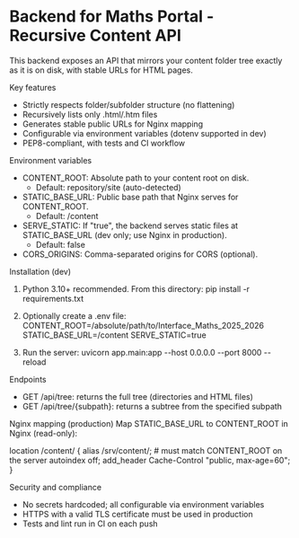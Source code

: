 # Backend for Maths Portal - Recursive Content API

This backend exposes an API that mirrors your content folder tree exactly as it is on disk, with stable URLs for HTML pages.

Key features

- Strictly respects folder/subfolder structure (no flattening)
- Recursively lists only .html/.htm files
- Generates stable public URLs for Nginx mapping
- Configurable via environment variables (dotenv supported in dev)
- PEP8-compliant, with tests and CI workflow

Environment variables

- CONTENT_ROOT: Absolute path to your content root on disk.
  - Default: repository/site (auto-detected)
- STATIC_BASE_URL: Public base path that Nginx serves for CONTENT_ROOT.
  - Default: /content
- SERVE_STATIC: If "true", the backend serves static files at STATIC_BASE_URL (dev only; use Nginx in production).
  - Default: false
- CORS_ORIGINS: Comma-separated origins for CORS (optional).

Installation (dev)

1. Python 3.10+ recommended. From this directory:
   pip install -r requirements.txt

2. Optionally create a .env file:
   CONTENT_ROOT=/absolute/path/to/Interface_Maths_2025_2026
   STATIC_BASE_URL=/content
   SERVE_STATIC=true

3. Run the server:
   uvicorn app.main:app --host 0.0.0.0 --port 8000 --reload

Endpoints

- GET /api/tree: returns the full tree (directories and HTML files)
- GET /api/tree/{subpath}: returns a subtree from the specified subpath

Nginx mapping (production)
Map STATIC_BASE_URL to CONTENT_ROOT in Nginx (read-only):

location /content/ {
alias /srv/content/; # must match CONTENT_ROOT on the server
autoindex off;
add_header Cache-Control "public, max-age=60";
}

Security and compliance

- No secrets hardcoded; all configurable via environment variables
- HTTPS with a valid TLS certificate must be used in production
- Tests and lint run in CI on each push
